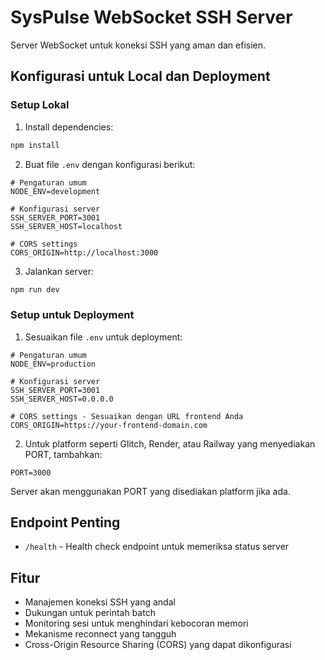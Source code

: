 # SysPulse WebSocket SSH Server

Server WebSocket untuk koneksi SSH yang aman dan efisien.

## Konfigurasi untuk Local dan Deployment

### Setup Lokal

1. Install dependencies:
```bash
npm install
```

2. Buat file `.env` dengan konfigurasi berikut:
```
# Pengaturan umum
NODE_ENV=development

# Konfigurasi server
SSH_SERVER_PORT=3001
SSH_SERVER_HOST=localhost

# CORS settings
CORS_ORIGIN=http://localhost:3000
```

3. Jalankan server:
```bash
npm run dev
```

### Setup untuk Deployment

1. Sesuaikan file `.env` untuk deployment:
```
# Pengaturan umum
NODE_ENV=production

# Konfigurasi server
SSH_SERVER_PORT=3001
SSH_SERVER_HOST=0.0.0.0

# CORS settings - Sesuaikan dengan URL frontend Anda
CORS_ORIGIN=https://your-frontend-domain.com
```

2. Untuk platform seperti Glitch, Render, atau Railway yang menyediakan PORT, tambahkan:
```
PORT=3000
```
Server akan menggunakan PORT yang disediakan platform jika ada.

## Endpoint Penting

- `/health` - Health check endpoint untuk memeriksa status server

## Fitur

- Manajemen koneksi SSH yang andal
- Dukungan untuk perintah batch
- Monitoring sesi untuk menghindari kebocoran memori
- Mekanisme reconnect yang tangguh
- Cross-Origin Resource Sharing (CORS) yang dapat dikonfigurasi

